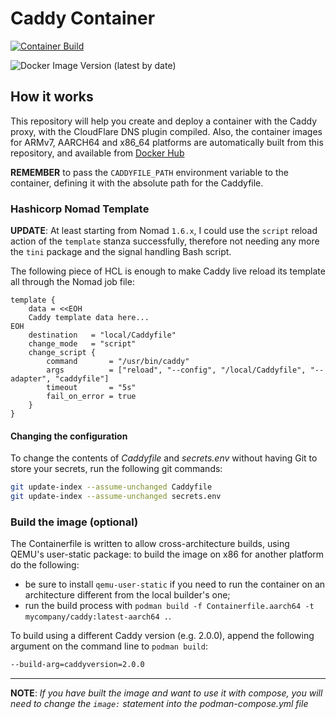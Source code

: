 # Caddy Container

[![Container Build](https://github.com/Procsiab/caddy-container/actions/workflows/build-container-publish-dockerhub.yaml/badge.svg)](https://github.com/Procsiab/caddy-container/actions/workflows/build-container-publish-dockerhub.yaml)

![Docker Image Version (latest by date)](https://img.shields.io/docker/v/procsiab/caddy?label=Latest%20tag%20pushed%20on%20Docker%20Hub)

## How it works

This repository will help you create and deploy a container with the Caddy proxy, 
with the CloudFlare DNS plugin compiled.
Also, the container images for ARMv7, AARCH64 and x86\_64 platforms are automatically 
built from this repository, and available from [Docker Hub](https://hub.docker.com/r/procsiab/caddy)

**REMEMBER** to pass the `CADDYFILE_PATH` environment variable to the container, defining it with the absolute path for the Caddyfile.

### Hashicorp Nomad Template

**UPDATE**: At least starting from Nomad `1.6.x`, I could use the `script` reload action of the `template` stanza successfully, therefore not needing any more the `tini` package and the signal handling Bash script.

The following piece of HCL is enough to make Caddy live reload its template all through the Nomad job file:

```hcl
template {
    data = <<EOH
    Caddy template data here...
EOH
    destination   = "local/Caddyfile"
    change_mode   = "script"
    change_script {
        command       = "/usr/bin/caddy"
        args          = ["reload", "--config", "/local/Caddyfile", "--adapter", "caddyfile"]
        timeout       = "5s"
        fail_on_error = true
    }
}
```

#### Changing the configuration

To change the contents of *Caddyfile* and *secrets.env* without having Git to
store your secrets, run the following git commands:

```bash
git update-index --assume-unchanged Caddyfile
git update-index --assume-unchanged secrets.env
```

### Build the image (optional)

The Containerfile is written to allow cross-architecture builds, using QEMU's user-static package: to build the image on x86 for another platform do the following:

- be sure to install `qemu-user-static` if you need to run the container on an architecture different from the local builder's one;
- run the build process with `podman build -f Containerfile.aarch64 -t mycompany/caddy:latest-aarch64 .`.

To build using a different Caddy version (e.g. 2.0.0), append the following argument on the command line to `podman build`:
```bash
--build-arg=caddyversion=2.0.0
```

----

**NOTE**: *If you have built the image and want to use it  with compose, you will need to change 
the `image:` statement into the podman-compose.yml file*
